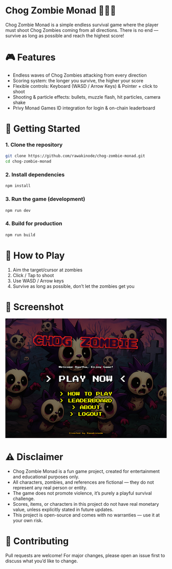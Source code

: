 # Chog Zombie Monad 🧟‍♂️🔫
Chog Zombie Monad is a simple endless survival game where the player must shoot Chog Zombies coming from all directions. There is no end — survive as long as possible and reach the highest score!

# 🎮 Features

- Endless waves of Chog Zombies attacking from every direction
- Scoring system: the longer you survive, the higher your score
- Flexible controls: Keyboard (WASD / Arrow Keys) & Pointer + click to shoot
- Shooting & particle effects: bullets, muzzle flash, hit particles, camera shake
- Privy Monad Games ID integration for login & on-chain leaderboard

# 🚀 Getting Started
### 1. Clone the repository

```bash
git clone https://github.com/rawakinode/chog-zombie-monad.git
cd chog-zombie-monad
```

### 2. Install dependencies
```bash
npm install
```

### 3. Run the game (development)
```bash
npm run dev
```

### 4. Build for production
```bash
npm run build
```

# 🎯 How to Play

1. Aim the target/cursor at zombies
2. Click / Tap to shoot
3. Use WASD / Arrow keys
4. Survive as long as possible, don’t let the zombies get you

# 📸 Screenshot

![Gameplay Screenshot](./src/assets/image/screenshot.png)

# ⚠️ Disclaimer

- Chog Zombie Monad is a fun game project, created for entertainment and educational purposes only.
- All characters, zombies, and references are fictional — they do not represent any real person or entity.
- The game does not promote violence, it’s purely a playful survival challenge.
- Scores, items, or characters in this project do not have real monetary value, unless explicitly stated in future updates.
- This project is open-source and comes with no warranties — use it at your own risk.

# 🤝 Contributing

Pull requests are welcome! For major changes, please open an issue first to discuss what you’d like to change.

